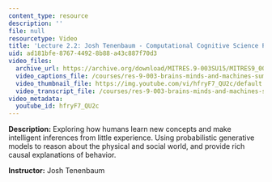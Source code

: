 ```yaml
---
content_type: resource
description: ''
file: null
resourcetype: Video
title: 'Lecture 2.2: Josh Tenenbaum - Computational Cognitive Science Part 2'
uid: ad181bfe-8767-4492-8b88-a43c887f70d3
video_files:
  archive_url: https://archive.org/download/MITRES.9-003SU15/MITRES9_003SU15_Lecture_2-2_300k.mp4
  video_captions_file: /courses/res-9-003-brains-minds-and-machines-summer-course-summer-2015/4170e12a222755cf8b51d9266dfca2aa_hfryF7_QU2c.vtt
  video_thumbnail_file: https://img.youtube.com/vi/hfryF7_QU2c/default.jpg
  video_transcript_file: /courses/res-9-003-brains-minds-and-machines-summer-course-summer-2015/7c0e2b0e03e2219a88722b55a884b91b_hfryF7_QU2c.pdf
video_metadata:
  youtube_id: hfryF7_QU2c
---
```


**Description:** Exploring how humans learn new concepts and make intelligent inferences from little experience. Using probabilistic generative models to reason about the physical and social world, and provide rich causal explanations of behavior.

**Instructor:** Josh Tenenbaum